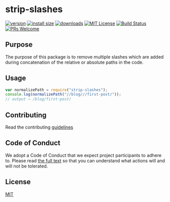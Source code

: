 # strip-slashes

[![version][version-badge]][package]
[![install size][bundle-badge]][packagephobia]
[![downloads][downloads-badge]][npmstats]
[![MIT License][license-badge]][license]
[![Build Status][ci-badge]][gh-actions]
[![PRs Welcome][prs-badge]][prs]

## Purpose

The purpose of this package is to remove multiple slashes which are added during concatenation of the relative or absolute paths in the code.

## Usage

```javascript
var normalizePath = require("strip-slashes");
console.log(normalizePath("//blog///first-post/"));
// output → /blog/first-post/
```

## Contributing

Read the contributing [guidelines](https://github.com/VarunDevPro/npm-strip-slashes/blob/master/.github/CONTRIBUTING.md)

## Code of Conduct

We adopt a Code of Conduct that we expect project participants to adhere to. Please read [the full text](https://github.com/VarunDevPro/npm-strip-slashes/blob/master/.github/CODE_OF_CONDUCT.md) so that you can understand what actions will and will not be tolerated.

## License

[MIT][license]

<!-- [license]: http://opensource.org/licenses/MIT -->

[ci-badge]: https://github.com/varundevpro/npm-strip-slashes/workflows/CI/badge.svg?branch=master
[downloads-badge]: https://img.shields.io/npm/dm/strip-slashes.svg?style=flat-square
[npmstats]: http://npm-stat.com/charts.html?package=strip-slashes
[license-badge]: https://img.shields.io/npm/l/strip-slashes.svg?style=flat-square
[license]: https://github.com/VarunDevPro/npm-strip-slashes/blob/master/LICENSE
[bundle-badge]: https://packagephobia.now.sh/badge?p=strip-slashes
[packagephobia]: https://packagephobia.now.sh/result?p=strip-slashes
[gh-actions]: https://github.com/VarunDevPro/npm-strip-slashes/actions
[version-badge]: https://img.shields.io/npm/v/strip-slashes.svg?style=flat-square
[package]: http://npm.im/strip-slashes
[prs-badge]: https://img.shields.io/badge/PRs-welcome-brightgreen.svg?style=flat-square
[prs]: http://makeapullrequest.com
